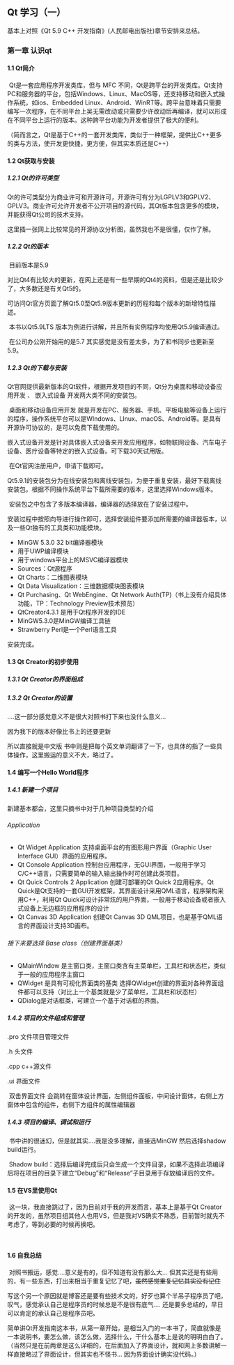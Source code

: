 ## Qt 学习（一）

基本上对照《Qt 5.9 C++ 开发指南》(人民邮电出版社)章节安排来总结。

### 第一章 认识qt

#### 1.1 Qt简介

​	Qt是一套应用程序开发类库，但与 MFC 不同，Qt是跨平台的开发类库。Qt支持PC和服务器的平台，包括Windows、Linux、MacOS等，还支持移动和嵌入式操作系统，如ios、Embedded Linux、Android、WinRT等。跨平台意味着只需要编写一次程序，在不同平台上吴无需改动或只需要少许改动后再编译，就可以形成在不同平台上运行的版本。这种跨平台功能为开发者提供了极大的便利。

​	（简而言之，Qt是基于C++的一套开发类库，类似于一种框架，提供比C++更多的类与方法，使开发更快捷，更方便，但其实本质还是C++）

#### 1.2 Qt获取与安装

##### 1.2.1 Qt的许可类型

​	Qt的许可类型分为商业许可和开源许可，开源许可有分为LGPLV3和GPLV2、GPLV3。商业许可允许开发者不公开项目的源代码，其Qt版本包含更多的模块，并能获得Qt公司的技术支持。

​	这里插一张网上比较常见的开源协议分析图，虽然我也不是很懂，仅作了解。



##### 1.2.2 Qt的版本

​	目前版本是5.9 

​	对比Qt4有比较大的更新，在网上还是有一些早期的Qt4的资料，但是还是比较少了，大多数还是有关Qt5的。

​	可访问Qt官方页面了解Qt5.0至Qt5.9版本更新的历程和每个版本的新增特性描述。

​	本书以Qt5.9LTS 版本为例进行讲解，并且所有实例程序均使用Qt5.9编译通过。

​	在公司办公刚开始用的是5.7 其实感觉是没有差太多，为了和书同步也更新至5.9。

##### 1.2.3 Qt的下载与安装

​	Qt官网提供最新版本的Qt软件，根据开发项目的不同，Qt分为桌面和移动设备应用开发 、 嵌入式设备 开发两大类不同的安装包。

​	桌面和移动设备应用开发 就是开发在PC、服务器、手机、平板电脑等设备上运行的程序，操作系统平台可以是WIndows、LInux、macOS、Android等。是具有开源许可协议的，是可以免费下载使用的。

​	嵌入式设备开发是针对具体嵌入式设备来开发应用程序，如物联网设备、汽车电子设备、医疗设备等特定的嵌入式设备。可下载30天试用版。

​	在Qt官网注册用户，申请下载即可。

​	Qt5.9.1的安装包分为在线安装包和离线安装包，为便于重复安装，最好下载离线安装包。根据不同操作系统平台下载所需要的版本，这里选择Windows版本。

​	安装包之中包含了多版本编译器，编译器的选择放在了安装过程中。

​	安装过程中按照向导进行操作即可，选择安装组件要添加所需要的编译器版本，以及一些Qt独有的工具类和功能模块。

- MinGW 5.3.0 32 bit编译器模块
- 用于UWP编译模块
- 用于windows平台上的MSVC编译器模块
- Sources：Qt源程序
- Qt Charts：二维图表模块
- Qt Data Visualization：三维数据模块图表模块
- Qt Purchasing、Qt WebEngine、Qt Network Auth(TP)（书上没有介绍具体功能，TP：Technology Preview技术预览）
- QtCreator4.3.1 是用于Qt程序开发的IDE
- MinGW5.3.0是MinGW编译工具链
- Strawberry Perl是一个Perl语言工具



安装完成。



#### 1.3 Qt Creator的初步使用

##### 1.3.1 Qt Creator的界面组成

##### 1.3.2 Qt Creator的设置

....这一部分感觉意义不是很大对照书打下来也没什么意义...

因为我下的版本好像比书上的还要更新 

所以直接就是中文版 书中则是把每个英文单词翻译了一下，也具体的指了一些具体操作，这里搬运的意义不大，略过了。



#### 1.4 编写一个Hello World程序

##### 1.4.1 新建一个项目

新建基本都会，这里只摘书中对于几种项目类型的介绍

###### Application

- Qt Widget Application 支持桌面平台的有图形用户界面（Graphic User Interface GUI）界面的应用程序。
- Qt Console Application 控制台应用程序，无GUI界面，一般用于学习C/C++语言，只需要简单的输入输出操作时可创建此类项目。
- Qt Quick Controls 2 Application 创建可部署的Qt Quick 2应用程序。Qt Quick是Qt支持的一套GUI开发框架，其界面设计采用QML语言，程序架构采用C++，利用Qt Quick可设计非常炫的用户界面，一般用于移动设备或者嵌入式设备上无边框的应用程序的设计
- Qt Canvas 3D Application 创建Qt Canvas 3D QML项目，也是基于QML语言的界面设计支持3D画布。



###### 接下来要选择 Base class（创建界面基类）

- QMainWindow 是主窗口类，主窗口类含有主菜单栏，工具栏和状态栏，类似于一般的应用程序主窗口
- QWidget 是具有可视化界面类的基类 选择QWidget创建的界面对各种界面组件都可以支持（对比上一个基类就是少了菜单栏，工具栏和状态栏）
- QDialog是对话框类，可建立一个基于对话框的界面。

##### 1.4.2 项目的文件组成和管理

.pro 文件项目管理文件

.h 头文件

.cpp c++源文件

.ui 界面文件

​	双击界面文件 会跳转在窗体设计界面，左侧组件面板，中间设计窗体，右侧上方窗体中包含的组件，右侧下方组件的属性编辑器

##### 1.4.3 项目的编译、调试和运行

​	书中讲的很迷幻，但是就其实....我是没多理解，直接选MinGW 然后选择shadow build运行。

​	Shadow build：选择后编译完成后只会生成一个文件目录，如果不选择此项编译后将在项目的目录下建立“Debug”和“Release”子目录用于存放编译后的文件。

#### 1.5 在VS里使用Qt

​	这一块，我直接跳过了，因为目前对于我的开发而言，基本上是基于Qt Creator的开发的，虽然项目组其他人也用VS，但是我对VS确实不熟悉，目前暂时就先不考虑了，等到必要的时候再换吧。

​	

#### 1.6 自我总结

​	对照书搬运，感觉....意义是有的，但不知道有没有那么大... 但其实还是有些用的，有一些东西，打出来相当于重复记忆了吧，~~虽然感觉重复记忆其实没有记住~~

​	写这个另一个原因就是博客还是要有些技术文的，好歹也算个半吊子程序员了吧，叹气，感觉承认自己是程序员的时候总是不是很有底气.... 还是要多总结的，早日可以肯定的承认自己是程序员吧。

​	简单讲Qt开发指南这本书，从第一章开始，是相当入门的一本书了，简直就像是一本说明书，要怎么做，该怎么做，选择什么，干什么基本上是说的明明白白了。（当然只是在前两章是这么详细的，在后面加入了界面设计，就和网上多数讲解一样直接略过了界面设计，但其实也不怪书... 因为界面设计确实没代码。）